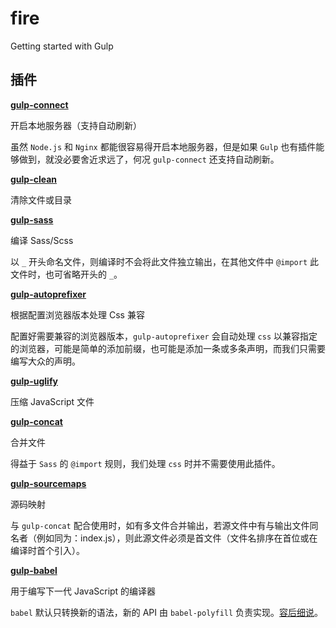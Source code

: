 # fire

Getting started with Gulp

## 插件

**[gulp-connect](https://github.com/avevlad/gulp-connect)**

开启本地服务器（支持自动刷新）

虽然 `Node.js` 和 `Nginx` 都能很容易得开启本地服务器，但是如果 `Gulp` 也有插件能够做到，就没必要舍近求远了，何况 `gulp-connect` 还支持自动刷新。

**[gulp-clean](https://github.com/peter-vilja/gulp-clean)**

清除文件或目录

**[gulp-sass](https://github.com/dlmanning/gulp-sass)**

编译 Sass/Scss

以 `_` 开头命名文件，则编译时不会将此文件独立输出，在其他文件中 `@import` 此文件时，也可省略开头的 `_`。

**[gulp-autoprefixer](https://github.com/sindresorhus/gulp-autoprefixer)**

根据配置浏览器版本处理 Css 兼容

配置好需要兼容的浏览器版本，`gulp-autoprefixer` 会自动处理 `css` 以兼容指定的浏览器，可能是简单的添加前缀，也可能是添加一条或多条声明，而我们只需要编写大众的声明。

**[gulp-uglify](https://github.com/terinjokes/gulp-uglify)**

压缩 JavaScript 文件

**[gulp-concat](https://github.com/gulp-community/gulp-concat)**

合并文件

得益于 `Sass` 的 `@import` 规则，我们处理 `css` 时并不需要使用此插件。

**[gulp-sourcemaps](https://github.com/gulp-sourcemaps/gulp-sourcemaps)**

源码映射

与 `gulp-concat` 配合使用时，如有多文件合并输出，若源文件中有与输出文件同名者（例如同为：index.js），则此源文件必须是首文件（文件名排序在首位或在编译时首个引入）。

**[gulp-babel](https://github.com/babel/gulp-babel)**

用于编写下一代 JavaScript 的编译器

`babel` 默认只转换新的语法，新的 API 由 `babel-polyfill` 负责实现。[容后细说](https://www.babeljs.cn/)。

